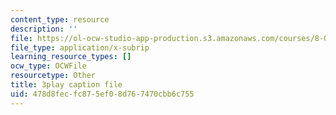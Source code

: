 ```yaml
---
content_type: resource
description: ''
file: https://ol-ocw-studio-app-production.s3.amazonaws.com/courses/8-01sc-classical-mechanics-fall-2016/478d8fecfc875ef08d767470cbb6c755_Uoukes39gb0.vtt
file_type: application/x-subrip
learning_resource_types: []
ocw_type: OCWFile
resourcetype: Other
title: 3play caption file
uid: 478d8fec-fc87-5ef0-8d76-7470cbb6c755
---
```

